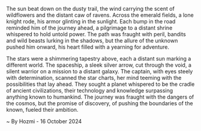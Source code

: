 
The sun beat down on the dusty trail, the wind carrying the scent of wildflowers and the distant caw of ravens.  Across the emerald fields, a lone knight rode, his armor glinting in the sunlight. Each bump in the road reminded him of the journey ahead, a pilgrimage to a distant shrine whispered to hold untold power.  The path was fraught with peril, bandits and wild beasts lurking in the shadows, but the allure of the unknown pushed him onward, his heart filled with a yearning for adventure.

The stars were a shimmering tapestry above, each a distant sun marking a different world.  The spaceship, a sleek silver arrow, cut through the void, a silent warrior on a mission to a distant galaxy.  The captain, with eyes steely with determination, scanned the star charts, her mind teeming with the possibilities that lay ahead.  They sought a planet whispered to be the cradle of ancient civilizations, their technology and knowledge surpassing anything known to humankind.  The journey was fraught with the dangers of the cosmos, but the promise of discovery, of pushing the boundaries of the known, fueled their ambition. 

~ By Hozmi - 16 October 2024
